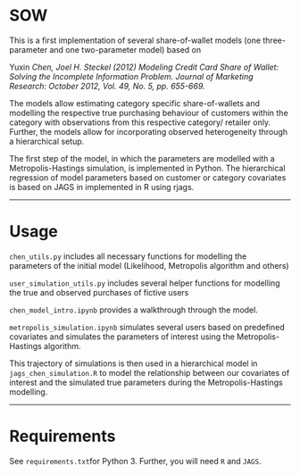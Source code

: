 # SOW

This is a first implementation of several share-of-wallet models (one three-parameter and one two-parameter model) based on

Yuxin _Chen, Joel H. Steckel (2012) Modeling Credit Card Share of Wallet: Solving the Incomplete Information Problem. Journal of Marketing Research: October 2012, Vol. 49, No. 5, pp. 655-669._

The models allow estimating category specific share-of-wallets and modelling the respective true purchasing behaviour of customers within the category with observations from this respective category/ retailer only.
Further, the models allow for incorporating observed heterogeneity through a hierarchical setup.  

The first step of the model, in which the parameters are modelled with a Metropolis-Hastings simulation, is implemented in Python. 
The hierarchical regression of model parameters based on customer or category covariates is based on JAGS in implemented in R using rjags.

***
# Usage

`chen_utils.py` includes all necessary functions for modelling the parameters of the initial model (Likelihood, Metropolis algorithm and others)

`user_simulation_utils.py` includes several helper functions for modelling the true and observed purchases of fictive users

`chen_model_intro.ipynb` provides a walkthrough through the model.

`metropolis_simulation.ipynb` simulates several users based on predefined covariates and simulates the parameters of interest using the Metropolis-Hastings algorithm.

This trajectory of simulations is then used in a hierarchical model in `jags_chen_simulation.R` to model the relationship between our covariates of interest and the simulated true parameters during the Metropolis-Hastings modelling. 

***

# Requirements

See `requirements.txt`for Python 3. Further, you will need `R` and `JAGS`.
